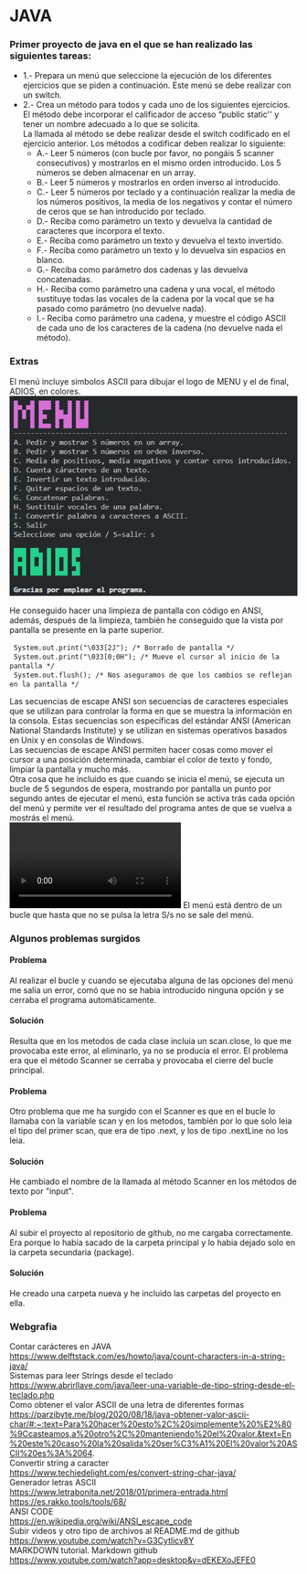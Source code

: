 # JAVA
### Primer proyecto de java en el que se han realizado las siguientes tareas:  
* 1.- Prepara un menú que seleccione la ejecución de los diferentes ejercicios que se piden a continuación. Este menú se debe realizar con un switch.  
* 2.- Crea un método para todos y cada uno de los siguientes ejercicios. El método debe incorporar el calificador de acceso “public static'' y tener un nombre adecuado a lo que se solicita.  
La llamada al método se debe realizar desde el switch codificado en el ejercicio anterior. Los métodos a codificar deben realizar lo siguiente:  
  * A.- Leer 5 números (con bucle por favor, no pongáis 5 scanner consecutivos) y mostrarlos en el mismo orden introducido. Los 5 números se deben almacenar en un array.  
  * B.- Leer 5 números y mostrarlos en orden inverso al introducido.  
  * C.- Leer 5 números por teclado y a continuación realizar la media de los números positivos, la media de los negativos y contar el número de ceros que se han introducido por teclado.  
  * D.- Reciba como parámetro un texto y devuelva la cantidad de caracteres que incorpora el texto.  
  * E.- Reciba como parámetro un texto y devuelva el texto invertido.  
  * F.- Reciba como parámetro un texto y lo devuelva sin espacios en blanco.  
  * G.- Reciba como parámetro dos cadenas y las devuelva concatenadas.  
  * H.- Reciba como parámetro una cadena y una vocal, el método sustituye todas las vocales de la cadena por la vocal que se ha pasado como parámetro (no devuelve nada).  
  * I.- Reciba como parámetro una cadena, y muestre el código ASCII de cada uno de los caracteres de la cadena (no devuelve nada el método).  
 
 ### Extras  
 El menú incluye simbolos ASCII para dibujar el logo de MENU y el de final, ADIOS, en colores.  
 ![Imagen programa](https://github.com/raquel36/JAVA/blob/master/EjercicioUno/img/vistaJava.jpg)  

 He conseguido hacer una limpieza de pantalla con código en ANSI, además, después de la limpieza, también he conseguido que la vista por pantalla se presente en la parte superior.  
 ```
  System.out.print("\033[2J"); /* Borrado de pantalla */
  System.out.print("\033[0;0H"); /* Mueve el cursor al inicio de la pantalla */
  System.out.flush(); /* Nos aseguramos de que los cambios se reflejan en la pantalla */
 ```
 Las secuencias de escape ANSI son secuencias de caracteres especiales que se utilizan para controlar la forma en que se muestra la información en la consola. Estas secuencias son específicas del estándar ANSI (American National Standards Institute) y se utilizan en sistemas operativos basados en Unix y en consolas de Windows.  
Las secuencias de escape ANSI permiten hacer cosas como mover el cursor a una posición determinada, cambiar el color de texto y fondo, limpiar la pantalla y mucho más.  
 Otra cosa que he incluido es que cuando se inicia el menú, se ejecuta un bucle de 5 segundos de espera, mostrando por pantalla un punto por segundo antes de ejecutar el menú, esta función se activa trás cada opción del menú y permite ver el resultado del programa antes de que se vuelva a mostrás el menú.  
 <video src="https://user-images.githubusercontent.com/119154158/218283358-d239f77d-7f3a-4a82-b2bf-6fc79e80e204.mp4" controls></video>
 El menú está dentro de un bucle que hasta que no se pulsa la letra S/s no se sale del menú.   
 
 ### Algunos problemas surgidos
 #### Problema
 Al realizar el bucle y cuando se ejecutaba alguna de las opciones del menú me salia un error, comó que no se habia introducido ninguna opción y se cerraba el programa automáticamente.  
 #### Solución
 Resulta que en los metodos de cada clase incluia un scan.close, lo que me provocaba este error, al eliminarlo, ya no se producia el error. El problema era que el método Scanner se cerraba y provocaba el cierre del bucle principal.  
 
 #### Problema
 Otro problema que me ha surgido con el Scanner es que en el bucle lo llamaba con la variable scan y en los metodos, también por lo que solo leia el tipo del primer scan, que era de tipo .next, y los de tipo .nextLine no los leia.  
 #### Solución
 He cambiado el nombre de la llamada al método Scanner en los métodos de texto por "input".  
 
 #### Problema
 Al subir el proyecto al repositorio de github, no me cargaba correctamente. Era porque lo habia sacado de la carpeta principal y lo habia dejado solo en la carpeta secundaria (package).  
 #### Solución
 He creado una carpeta nueva y he incluido las carpetas del proyecto en ella.
 
 ### Webgrafia  
Contar carácteres en JAVA  
https://www.delftstack.com/es/howto/java/count-characters-in-a-string-java/  
Sistemas para leer Strings desde el teclado  
https://www.abrirllave.com/java/leer-una-variable-de-tipo-string-desde-el-teclado.php  
Como obtener el valor ASCII de una letra de diferentes formas  
https://parzibyte.me/blog/2020/08/18/java-obtener-valor-ascii-char/#:~:text=Para%20hacer%20esto%2C%20simplemente%20%E2%80%9Ccasteamos,a%20otro%2C%20manteniendo%20el%20valor.&text=En%20este%20caso%20la%20salida%20ser%C3%A1%20El%20valor%20ASCII%20es%3A%2064.  
Convertir string a caracter   
https://www.techiedelight.com/es/convert-string-char-java/  
Generador letras ASCII  
https://www.letrabonita.net/2018/01/primera-entrada.html  
https://es.rakko.tools/tools/68/  
ANSI CODE  
https://en.wikipedia.org/wiki/ANSI_escape_code  
Subir videos y otro tipo de archivos al README.md de github  
https://www.youtube.com/watch?v=G3Cytlicv8Y  
MARKDOWN tutorial. Markdown github  
https://www.youtube.com/watch?app=desktop&v=dEKEXoJEFE0  
  

